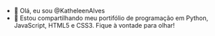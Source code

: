 - 👋 Olá, eu sou @KatheleenAlves
- 💞️ Estou compartilhando meu portifólio de programação em Python, JavaScript, HTML5 e CSS3. Fique à vontade para olhar!


<!---
KatheleenAlves/KatheleenAlves is a ✨ special ✨ repository because its `README.md` (this file) appears on your GitHub profile.
You can click the Preview link to take a look at your changes.
--->
